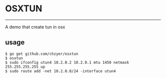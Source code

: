 # OSXTUN
---------------

A demo that create tun in osx

## usage
```{shell}
$ go get github.com/chzyer/osxtun
$ osxtun
$ sudo ifconfig utun4 10.2.0.2 10.2.0.1 mtu 1450 netmask 255.255.255.255 up
$ sudo route add -net 10.2.0.0/24 -interface utun4
```
